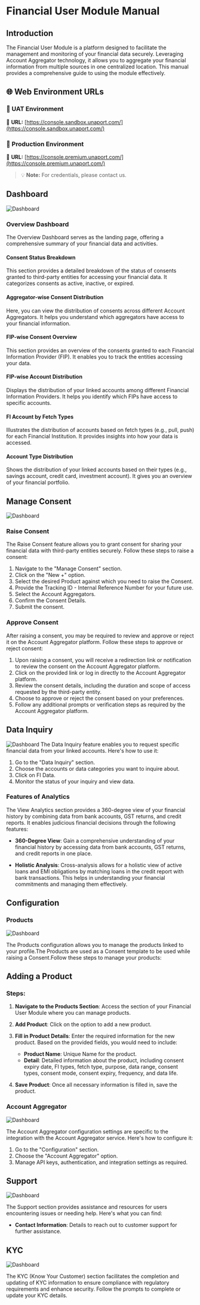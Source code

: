 # Financial User Module Manual

## Introduction
The Financial User Module is a platform designed to facilitate the management and monitoring of your financial data securely. Leveraging Account Aggregator technology, it allows you to aggregate your financial information from multiple sources in one centralized location. This manual provides a comprehensive guide to using the module effectively.

## 🌐 Web Environment URLs

### 🧪 UAT Environment
🔗 **URL:** [https://console.sandbox.unaport.com/](https://console.sandbox.unaport.com/)

### 🚀 Production Environment
🔗 **URL:** [https://console.premium.unaport.com/](https://console.premium.unaport.com/)

> 💡 **Note:** For credentials, please contact us.

## Dashboard

![Dashboard](images/Dashboard.jpeg)

### Overview Dashboard
The Overview Dashboard serves as the landing page, offering a comprehensive summary of your financial data and activities.

#### Consent Status Breakdown
This section provides a detailed breakdown of the status of consents granted to third-party entities for accessing your financial data. It categorizes consents as active, inactive, or expired.

#### Aggregator-wise Consent Distribution
Here, you can view the distribution of consents across different Account Aggregators. It helps you understand which aggregators have access to your financial information.

#### FIP-wise Consent Overview
This section provides an overview of the consents granted to each Financial Information Provider (FIP). It enables you to track the entities accessing your data.

#### FIP-wise Account Distribution
Displays the distribution of your linked accounts among different Financial Information Providers. It helps you identify which FIPs have access to specific accounts.

#### FI Account by Fetch Types
Illustrates the distribution of accounts based on fetch types (e.g., pull, push) for each Financial Institution. It provides insights into how your data is accessed.

#### Account Type Distribution
Shows the distribution of your linked accounts based on their types (e.g., savings account, credit card, investment account). It gives you an overview of your financial portfolio.

## Manage Consent

![Dashboard](images/ManageConsents.jpeg)

### Raise Consent
The Raise Consent feature allows you to grant consent for sharing your financial data with third-party entities securely. Follow these steps to raise a consent:

1. Navigate to the "Manage Consent" section.
2. Click on the "New +" option.
3. Select the desired Product against which you need to raise the Consent.
4. Provide the Tracking ID - Internal Reference Number for your future use.
5. Select the Account Aggregators.
4. Confirm the Consent Details.
5. Submit the consent.

### Approve Consent
After raising a consent, you may be required to review and approve or reject it on the Account Aggregator platform. Follow these steps to approve or reject consent:

1. Upon raising a consent, you will receive a redirection link or notification to review the consent on the Account Aggregator platform.
2. Click on the provided link or log in directly to the Account Aggregator platform.
3. Review the consent details, including the duration and scope of access requested by the third-party entity.
4. Choose to approve or reject the consent based on your preferences.
5. Follow any additional prompts or verification steps as required by the Account Aggregator platform.


## Data Inquiry 

![Dashboard](images/Data.jpeg)
The Data Inquiry feature enables you to request specific financial data from your linked accounts. Here's how to use it:

1. Go to the "Data Inquiry" section.
2. Choose the accounts or data categories you want to inquire about.
3. Click on FI Data.
4. Monitor the status of your inquiry and view data.

### Features of Analytics
The View Analytics section provides a 360-degree view of your financial history by combining data from bank accounts, GST returns, and credit reports. It enables judicious financial decisions through the following features:

- **360-Degree View**: Gain a comprehensive understanding of your financial history by accessing data from bank accounts, GST returns, and credit reports in one place.

- **Holistic Analysis**: Cross-analysis allows for a holistic view of active loans and EMI obligations by matching loans in the credit report with bank transactions. This helps in understanding your financial commitments and managing them effectively.


## Configuration

### Products

![Dashboard](images/AddProduct.jpeg)

The Products configuration allows you to manage the products linked to your profile.The Products are used as a Consent template to be used while raising a Consent.Follow these steps to manage your products:

## Adding a Product

### Steps:

1. **Navigate to the Products Section**: Access the section of your Financial User Module where you can manage products.

2. **Add Product**: Click on the option to add a new product.

3. **Fill in Product Details**: Enter the required information for the new product. Based on the provided fields, you would need to include:

    - **Product Name**: Unique Name for the product.
    - **Detail**: Detailed information about the product, including consent expiry date, FI types, fetch type, purpose, data range, consent types, consent mode, consent expiry, frequency, and data life.
  

4. **Save Product**: Once all necessary information is filled in, save the product.

### Account Aggregator

![Dashboard](images/AA.jpeg)

The Account Aggregator configuration settings are specific to the integration with the Account Aggregator service. Here's how to configure it:

1. Go to the "Configuration" section.
2. Choose the "Account Aggregator" option.
3. Manage API keys, authentication, and integration settings as required.

## Support

![Dashboard](images/Support.jpeg)

The Support section provides assistance and resources for users encountering issues or needing help. Here's what you can find:

- **Contact Information**: Details to reach out to customer support for further assistance.

## KYC

![Dashboard](images/KYC.jpeg)

The KYC (Know Your Customer) section facilitates the completion and updating of KYC information to ensure compliance with regulatory requirements and enhance security. Follow the prompts to complete or update your KYC details.
